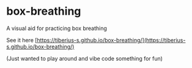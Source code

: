 # box-breathing

A visual aid for practicing box breathing

See it here [https://tiberius-s.github.io/box-breathing/](https://tiberius-s.github.io/box-breathing/)

(Just wanted to play around and vibe code something for fun)

